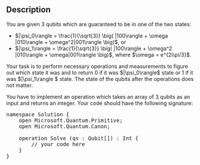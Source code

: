 ## Description

<div><p>You are given 3 qubits which are guaranteed to be in one of the two states:</p><ul><li> $|\psi_0\rangle = \frac{1}{\sqrt{3}} \big( |100\rangle + \omega |010\rangle + \omega^2|001\rangle \big)$, or</li><li> $|\psi_1\rangle = \frac{1}{\sqrt{3}} \big( |100\rangle + \omega^2 |010\rangle + \omega|001\rangle \big)$, where $\omega = e^{2i\pi/3}$.</li></ul><p>Your task is to perform necessary operations and measurements to figure out which state it was and to return 0 if it was $|\psi_0\rangle$ state or 1 if it was $|\psi_1\rangle $ state. The state of the qubits after the operations does not matter.</p><p>You have to implement an operation which takes an array of 3 qubits as an input and returns an integer. Your code should have the following signature:</p><pre class="verbatim">namespace Solution {<br>    open Microsoft.Quantum.Primitive;<br>    open Microsoft.Quantum.Canon;<br><br>    operation Solve (qs : Qubit[]) : Int {<br>        // your code here<br>    }<br>}</pre></div>
